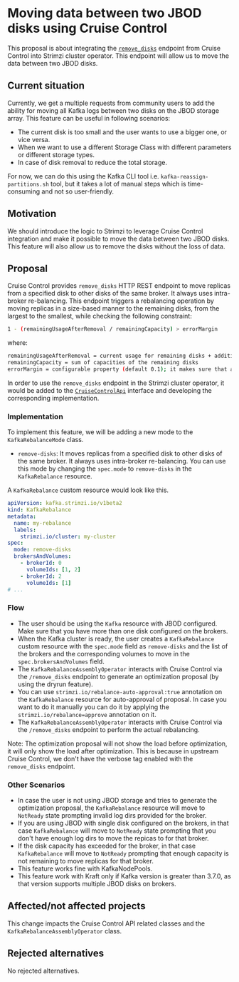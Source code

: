 # Moving data between two JBOD disks using Cruise Control

This proposal is about integrating the [`remove_disks`](https://github.com/linkedin/cruise-control/blob/main/cruise-control/src/main/resources/yaml/endpoints/removeDisks.yaml) endpoint from Cruise Control into Strimzi cluster operator. 
This endpoint will allow us to move the data between two JBOD disks. 

## Current situation

Currently, we get a multiple requests from community users to add the ability for moving all Kafka logs between two disks on the JBOD storage array. This feature can be useful in following scenarios:
- The current disk is too small and the user wants to use a bigger one, or vice versa.
- When we want to use a different Storage Class with different parameters or different storage types.
- In case of disk removal to reduce the total storage.

For now, we can do this using the Kafka CLI tool i.e. `kafka-reassign-partitions.sh` tool, but it takes a lot of manual steps which is time-consuming and not so user-friendly.

## Motivation

We should introduce the logic to Strimzi to leverage Cruise Control integration and make it possible to move the data between two JBOD disks.
This feature will also allow us to remove the disks without the loss of data.

## Proposal

Cruise Control provides `remove_disks` HTTP REST endpoint to move replicas from a specified disk to other disks of the same broker. It always uses intra-broker re-balancing.
This endpoint triggers a rebalancing operation by moving replicas in a size-based manner to the remaining disks, from the largest to the smallest, while checking the following constraint:
```sh
1 - (remainingUsageAfterRemoval / remainingCapacity) > errorMargin
```
where:
```sh
remainingUsageAfterRemoval = current usage for remaining disks + additional usage from removed disks
remainingCapacity = sum of capacities of the remaining disks
errorMargin = configurable property (default 0.1); it makes sure that a disk percentage is always free when moving replicas
```

In order to use the `remove_disks` endpoint in the Strimzi cluster operator, it would be added to the [`CruiseControlApi`](https://github.com/strimzi/strimzi-kafka-operator/blob/main/cluster-operator/src/main/java/io/strimzi/operator/cluster/operator/resource/cruisecontrol/CruiseControlApi.java) interface and developing the corresponding implementation.

### Implementation

To implement this feature, we will be adding a new mode to the `KafkaRebalanceMode` class.
* `remove-disks`: It moves replicas from a specified disk to other disks of the same broker. It always uses intra-broker re-balancing.
You can use this mode by changing the `spec.mode` to `remove-disks` in the `KafkaRebalance` resource.

A `KafkaRebalance` custom resource would look like this.

```yaml
apiVersion: kafka.strimzi.io/v1beta2
kind: KafkaRebalance
metadata:
  name: my-rebalance
  labels:
    strimzi.io/cluster: my-cluster
spec:
  mode: remove-disks
  brokersAndVolumes:
    - brokerId: 0
      volumeIds: [1, 2]
    - brokerId: 2
      volumeIds: [1]
# ...
```

### Flow

- The user should be using the `Kafka` resource with JBOD configured. Make sure that you have more than one disk configured on the brokers.
- When the Kafka cluster is ready, the user creates a `KafkaRebalance` custom resource with the `spec.mode` field as `remove-disks` and the list of the brokers and the corresponding volumes to move in the `spec.brokersAndVolumes` field.
- The `KafkaRebalanceAssemblyOperator` interacts with Cruise Control via the `/remove_disks` endpoint to generate an optimization proposal (by using the dryrun feature).
- You can use `strimzi.io/rebalance-auto-approval:true` annotation on the `KafkaRebalance` resource for auto-approval of proposal. In case you want to do it manually you can do it by applying the `strimzi.io/rebalance=approve` annotation on it.
- The `KafkaRebalanceAssemblyOperator` interacts with Cruise Control via the `/remove_disks` endpoint to perform the actual rebalancing.

Note: The optimization proposal will not show the load before optimization, it will only show the load after optimization. This is because in upstream Cruise Control, we don't have the verbose tag enabled with the `remove_disks` endpoint.

### Other Scenarios

- In case the user is not using JBOD storage and tries to generate the optimization proposal, the `KafkaRebalance` resource will move to `NotReady` state prompting invalid log dirs provided for the broker.
- If you are using JBOD with single disk configured on the brokers, in that case `KafkaRebalance` will move to `NotReady` state prompting that you don't have enough log dirs to move the repicas to for that broker.
- If the disk capacity has exceeded for the broker, in that case `KafkaRebalance` will move to `NotReady` prompting that enough capacity is not remaining to move replicas for that broker.
- This feature works fine with KafkaNodePools. 
- This feature work with Kraft only if Kafka version is greater than 3.7.0, as that version supports multiple JBOD disks on brokers.

## Affected/not affected projects

This change impacts the Cruise Control API related classes and the `KafkaRebalanceAssemblyOperator` class.

## Rejected alternatives

No rejected alternatives.
